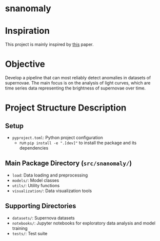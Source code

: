 # snanomaly

# Inspiration
This project is mainly inspired by [this](http://arxiv.org/abs/1905.11516) paper.

# Objective
Develop a pipeline that can most reliably detect anomalies in datasets of supernovae. The main focus is on the analysis of light curves, which are time series data representing the brightness of supernovae over time.

# Project Structure Description

## Setup
- `pyproject.toml`: Python project configuration
  - run `pip install -e ".[dev]"` to install the package and its dependencies

## Main Package Directory (`src/snanomaly/`)
- `load`: Data loading and preprocessing
- `models/`: Model classes
- `utils/`: Utility functions
- `visualization/`: Data visualization tools

## Supporting Directories
- `datasets/`: Supernova datasets
- `notebooks/`: Jupyter notebooks for exploratory data analysis and model training
- `tests/`: Test suite
